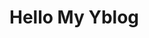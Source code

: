 <!--
 * @Author: your name
 * @Date: 2020-12-02 10:16:27
 * @LastEditTime: 2020-12-02 10:39:30
 * @LastEditors: your name
 * @Description: In User Settings Edit
 * @FilePath: \Yblog\docs\README.md
-->
# Hello My Yblog

